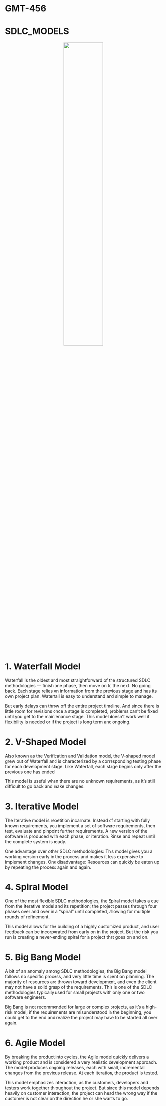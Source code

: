 # GMT-456
# SDLC_MODELS

<p align="center"><img src="https://github.com/berkayyibis/GMT-456/blob/main/agile.jpg" width="50%"></p>

# 1. Waterfall Model
Waterfall is the oldest and most straightforward of the structured SDLC methodologies — finish one phase, then move on to the next. No going back. Each stage relies on information from the previous stage and has its own project plan. Waterfall is easy to understand and simple to manage.

But early delays can throw off the entire project timeline. And since there is little room for revisions once a stage is completed, problems can’t be fixed until you get to the maintenance stage. This model doesn’t work well if flexibility is needed or if the project is long term and ongoing.

# 2. V-Shaped Model
Also known as the Verification and Validation model, the V-shaped model grew out of Waterfall and is characterized by a corresponding testing phase for each development stage. Like Waterfall, each stage begins only after the previous one has ended.

This model is useful when there are no unknown requirements, as it’s still difficult to go back and make changes.

# 3. Iterative Model
The Iterative model is repetition incarnate. Instead of starting with fully known requirements, you implement a set of software requirements, then test, evaluate and pinpoint further requirements. A new version of the software is produced with each phase, or iteration. Rinse and repeat until the complete system is ready.

One advantage over other SDLC methodologies: This model gives you a working version early in the process and makes it less expensive to implement changes. One disadvantage: Resources can quickly be eaten up by repeating the process again and again.

# 4. Spiral Model
One of the most flexible SDLC methodologies, the Spiral model takes a cue from the Iterative model and its repetition; the project passes through four phases over and over in a “spiral” until completed, allowing for multiple rounds of refinement.

This model allows for the building of a highly customized product, and user feedback can be incorporated from early on in the project. But the risk you run is creating a never-ending spiral for a project that goes on and on.

# 5. Big Bang Model
A bit of an anomaly among SDLC methodologies, the Big Bang model follows no specific process, and very little time is spent on planning. The majority of resources are thrown toward development, and even the client may not have a solid grasp of the requirements. This is one of the SDLC methodologies typically used for small projects with only one or two software engineers.

Big Bang is not recommended for large or complex projects, as it’s a high-risk model; if the requirements are misunderstood in the beginning, you could get to the end and realize the project may have to be started all over again.

# 6. Agile Model
By breaking the product into cycles, the Agile model quickly delivers a working product and is considered a very realistic development approach. The model produces ongoing releases, each with small, incremental changes from the previous release. At each iteration, the product is tested.

This model emphasizes interaction, as the customers, developers and testers work together throughout the project. But since this model depends heavily on customer interaction, the project can head the wrong way if the customer is not clear on the direction he or she wants to go.
